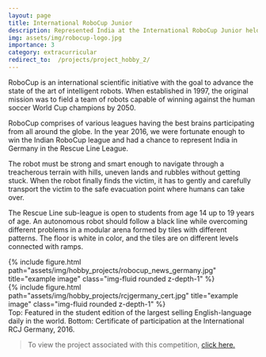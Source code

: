 ```yaml
---
layout: page
title: International RoboCup Junior
description: Represented India at the International RoboCup Junior held in Leipzig, Germany in 2016.
img: assets/img/robocup-logo.jpg
importance: 3
category: extracurricular
redirect_to:  /projects/project_hobby_2/
---
```


RoboCup is an international scientific initiative with the goal to advance the state of the art of intelligent robots. When established in 1997, the original mission was to field a team of robots capable of winning against the human soccer World Cup champions by 2050.

RoboCup comprises of various leagues having the best brains participating from all around the globe. In the year 2016, we were fortunate enough to win the Indian RoboCup league and had a chance to represent India in Germany in the Rescue Line League.

The robot must be strong and smart enough to navigate through a treacherous terrain with hills, uneven lands and rubbles without getting stuck. When the robot finally finds the victim, it has to gently and carefully transport the victim to the safe evacuation point where humans can take over.

The Rescue Line sub-league is open to students from age 14 up to 19 years of age.
An autonomous robot should follow a black line while overcoming different problems in a modular arena formed by tiles with different patterns. The floor is white in color, and the tiles are on different levels connected with ramps.

<div class="row">
    <div class="col-sm-12 mt-3 mt-md-0">
        {% include figure.html path="assets/img/hobby_projects/robocup_news_germany.jpg" title="example image" class="img-fluid rounded z-depth-1" %}
    </div>
    <div class="col-sm-12 mt-3 mt-md-0">
        {% include figure.html path="assets/img/hobby_projects/rcjgermany_cert.jpg" title="example image" class="img-fluid rounded z-depth-1" %}
    </div>
</div>
<div class="caption">
  Top: Featured in the student edition of the largest selling English-language daily in the world.
  Bottom: Certificate of participation at the International RCJ Germany, 2016.
</div>



> To view the project associated with this competition, <a href="{{ page.redirect_to }}">click here.</a>
